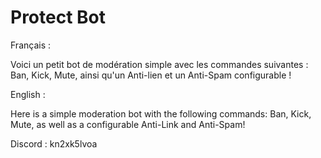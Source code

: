 # Protect Bot

Français :

Voici un petit bot de modération simple avec les commandes suivantes : Ban, Kick, Mute, ainsi qu'un Anti-lien et un Anti-Spam configurable !

English :

Here is a simple moderation bot with the following commands: Ban, Kick, Mute, as well as a configurable Anti-Link and Anti-Spam!


Discord : kn2xk5lvoa
